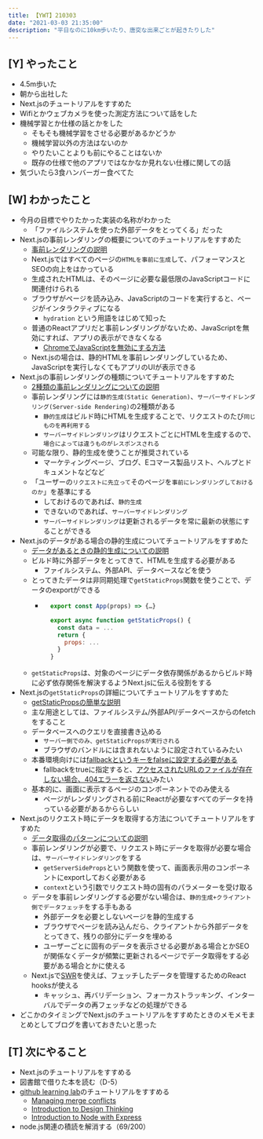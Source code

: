 ```yaml
---
title: 【YWT】210303
date: "2021-03-03 21:35:00"
description: "平日なのに10km歩いたり、唐突な出来ごとが起きたりした"
---
```


## [Y] やったこと

- 4.5m歩いた
- 朝から出社した
- Next.jsのチュートリアルをすすめた
- Wifiとかウェブカメラを使った測定方法について話をした
- 機械学習とか仕様の話とかをした
  - そもそも機械学習をさせる必要があるかどうか
  - 機械学習以外の方法はないのか
  - やりたいことよりも前にやることはないか
  - 既存の仕様で他のアプリではなかなか見れない仕様に関しての話
- 気づいたら3食ハンバーガー食べてた

## [W] わかったこと

- 今月の目標でやりたかった実装の名称がわかった
  - 「ファイルシステムを使った外部データをとってくる」だった
- Next.jsの事前レンダリングの概要についてのチュートリアルをすすめた
  - [事前レンダリングの説明](https://nextjs.org/learn/basics/data-fetching/pre-rendering)
  - Next.jsではすべてのページの`HTMLを事前に生成`して、パフォーマンスとSEOの向上をはかっている
  - 生成されたHTMLは、そのページに必要な最低限のJavaScriptコードに関連付けられる
  - ブラウザがページを読み込み、JavaScriptのコードを実行すると、ページがインタラクティブになる
      - `hydration` という用語をはじめて知った
  - 普通のReactアプリだと事前レンダリングがないため、JavaScriptを無効にすれば、アプリの表示ができなくなる
      - [ChromeでJavaScriptを無効にする方法](https://developers.google.com/web/tools/chrome-devtools/javascript/disable)
  - Next.jsの場合は、静的HTMLを事前レンダリングしているため、JavaScriptを実行しなくてもアプリのUIが表示できる
- Next.jsの事前レンダリングの種類についてチュートリアルをすすめた
  - [2種類の事前レンダリングについての説明](https://nextjs.org/learn/basics/data-fetching/two-forms)
  - 事前レンダリングには`静的生成(Static Generation)`、`サーバーサイドレンダリング(Server-side Rendering)`の2種類がある
      - `静的生成`はビルド時にHTMLを生成することで、リクエストのたび`同じものを再利用する`
      - `サーバーサイドレンダリング`はリクエストごとにHTMLを生成するので、`場合によっては違うものがレスポンスされる`
  - 可能な限り、静的生成を使うことが推奨されている
      - マーケティングページ、ブログ、Eコマース製品リスト、ヘルプとドキュメントなどなど
  - 「ユーザーの`リクエストに先立って`そのページを`事前にレンダリングしておけるのか`」を基準にする
      - しておけるのであれば、`静的生成`
      - できないのであれば、`サーバーサイドレンダリング`
      - `サーバーサイドレンダリング`は更新されるデータを常に最新の状態にすることができる
- Next.jsのデータがある場合の静的生成についてチュートリアルをすすめた
  - [データがあるときの静的生成についての説明](https://nextjs.org/learn/basics/data-fetching/with-data)
  - ビルド時に外部データをとってきて、HTMLを生成する必要がある
      - ファイルシステム、外部API、データベースなどを使う
  - とってきたデータは非同期処理で`getStaticProps`関数を使うことで、データのexportができる
      - ```javascript
          export const App(props) => {…}

          export async function getStaticProps() {
            const data = ...
            return {
              props: ...
            }
          }
        ```
  - `getStaticProps`は、対象のページにデータ依存関係があるからビルド時に必ず依存関係を解決するようNext.jsに伝える役割をする
- Next.jsの`getStaticProps`の詳細についてチュートリアルをすすめた
  - [getStaticPropsの簡単な説明](https://nextjs.org/learn/basics/data-fetching/getstaticprops-details)
  - 主な用途としては、ファイルシステム/外部API/データベースからのfetchをすること
  - データベースへのクエリを直接書き込める
      - `サーバー側でのみ、getStaticPropsが実行される`
      - ブラウザのバンドルには含まれないように設定されているみたい
  - 本番環境向けには[fallbackというキーをfalseに設定する必要がある](https://nextjs.org/docs/basic-features/data-fetching#the-fallback-key-required)
      - fallbackをtrueに指定すると、[アクセスされたURLのファイルが存在しない場合、404エラーを返さない](https://zenn.dev/ria/articles/b709ae94e919c76f814a#dynamic-routes-%E3%81%AE%E5%A0%B4%E5%90%88)みたい
  - 基本的に、画面に表示するページのコンポーネントでのみ使える
      - ページがレンダリングされる前にReactが必要なすべてのデータを持っている必要があるかららしい
- Next.jsのリクエスト時にデータを取得する方法についてチュートリアルをすすめた
  - [データ取得のパターンについての説明](https://nextjs.org/learn/basics/data-fetching/request-time)
  - 事前レンダリングが必要で、リクエスト時にデータを取得が必要な場合は、`サーバーサイドレンダリング`をする
      - `getServerSideProps`という関数を使って、画面表示用のコンポーネントにexportしておく必要がある
      - `context`という引数でリクエスト時の固有のパラメーターを受け取る
  - データを事前レンダリングする必要がない場合は、`静的生成+クライアント側でデータフェッチ`をする手もある
      - 外部データを必要としないページを静的生成する
      - ブラウザでページを読み込んだら、クライアントから外部データをとってきて、残りの部分にデータを埋める
      - ユーザーごとに固有のデータを表示させる必要がある場合とかSEOが関係なくデータが頻繁に更新されるページでデータ取得をする必要がある場合とかに使える
  - Next.jsで[SWR](https://swr.vercel.app/)を使えば、フェッチしたデータを管理するためのReact hooksが使える
      - キャッシュ、再バリデーション、フォーカストラッキング、インターバルでデータの再フェッチなどの処理ができる
- どこかのタイミングでNext.jsのチュートリアルをすすめたときのメモメモまとめとしてブログを書いておきたいと思った

## [T] 次にやること

- Next.jsのチュートリアルをすすめる
- 図書館で借りた本を読む（D-5）
- [github learning lab](https://lab.github.com/githubtraining)のチュートリアルをすすめる
  - [Managing merge conflicts](https://lab.github.com/githubtraining/managing-merge-conflicts)
  - [Introduction to Design Thinking](https://lab.github.com/githubtraining/introduction-to-design-thinking)
  - [Introduction to Node with Express](https://lab.github.com/everydeveloper/introduction-to-node-with-express)
- node.js関連の積読を解消する（69/200）
